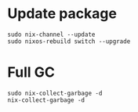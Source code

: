 # Update package
```shell
sudo nix-channel --update
sudo nixos-rebuild switch --upgrade
```

# Full GC
```shell
sudo nix-collect-garbage -d
nix-collect-garbage -d
```
